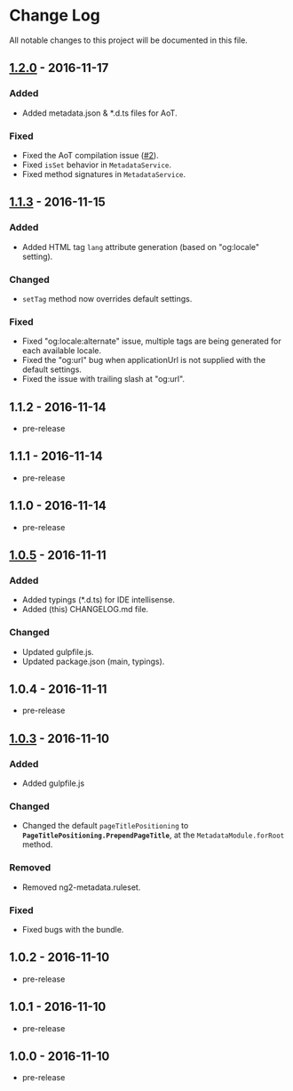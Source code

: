 ﻿# Change Log
All notable changes to this project will be documented in this file.

## [1.2.0] - 2016-11-17
### Added
- Added metadata.json & *.d.ts files for AoT.

### Fixed
- Fixed the AoT compilation issue ([#2](https://github.com/fulls1z3/ng2-metadata/issues/2)).
- Fixed `isSet` behavior in `MetadataService`.
- Fixed method signatures in `MetadataService`.

## [1.1.3] - 2016-11-15
### Added
- Added HTML tag `lang` attribute generation (based on "og:locale" setting).

### Changed
- `setTag` method now overrides default settings.

### Fixed
- Fixed "og:locale:alternate" issue, multiple tags are being generated for each available locale.
- Fixed the "og:url" bug when applicationUrl is not supplied with the default settings.
- Fixed the issue with trailing slash at "og:url".

## 1.1.2 - 2016-11-14
- pre-release

## 1.1.1 - 2016-11-14
- pre-release

## 1.1.0 - 2016-11-14
- pre-release

## [1.0.5] - 2016-11-11
### Added
- Added typings (*.d.ts) for IDE intellisense.
- Added (this) CHANGELOG.md file.

### Changed
- Updated gulpfile.js.
- Updated package.json (main, typings).

## 1.0.4 - 2016-11-11
- pre-release

## [1.0.3] - 2016-11-10
### Added
- Added gulpfile.js

### Changed
- Changed the default `pageTitlePositioning` to **`PageTitlePositioning.PrependPageTitle`**, at the `MetadataModule.forRoot` method.

### Removed
- Removed ng2-metadata.ruleset.

### Fixed
- Fixed bugs with the bundle.

## 1.0.2 - 2016-11-10
- pre-release

## 1.0.1 - 2016-11-10
- pre-release

## 1.0.0 - 2016-11-10
- pre-release

[1.2.0]: https://github.com/fulls1z3/ng2-metadata/compare/1.1.3...1.2.0
[1.1.3]: https://github.com/fulls1z3/ng2-metadata/compare/1.0.5...1.1.3
[1.0.5]: https://github.com/fulls1z3/ng2-metadata/compare/1.0.3...1.0.5
[1.0.3]: https://github.com/fulls1z3/ng2-metadata/compare/1.0.2...1.0.3
